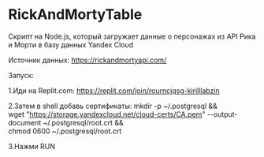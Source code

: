 # RickAndMortyTable
Cкрипт на Node.js, который загружает данные о персонажах из API Рика и Морти в базу данных Yandex Cloud

Источник данных: https://rickandmortyapi.com/

Запуск:

1.Иди на Replit.com:
https://replit.com/join/rourncjqsg-kirilllabzin

2.Затем в shell добавь сертификаты:
mkdir -p ~/.postgresql && \
wget "https://storage.yandexcloud.net/cloud-certs/CA.pem" --output-document ~/.postgresql/root.crt && \
chmod 0600 ~/.postgresql/root.crt

3.Нажми  RUN
